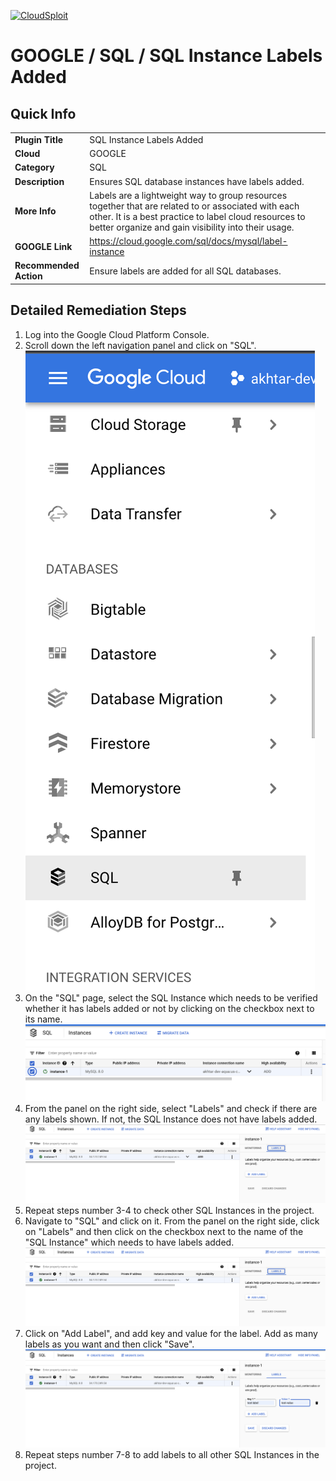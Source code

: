 [![CloudSploit](https://cloudsploit.com/img/logo-new-big-text-100.png "CloudSploit")](https://cloudsploit.com)

# GOOGLE / SQL / SQL Instance Labels Added

## Quick Info

| | |
|-|-|
| **Plugin Title** | SQL Instance Labels Added |
| **Cloud** | GOOGLE |
| **Category** | SQL |
| **Description** | Ensures SQL database instances have labels added. |
| **More Info** | Labels are a lightweight way to group resources together that are related to or associated with each other. It is a best practice to label cloud resources to better organize and gain visibility into their usage. |
| **GOOGLE Link** | https://cloud.google.com/sql/docs/mysql/label-instance |
| **Recommended Action** | Ensure labels are added for all SQL databases. |

## Detailed Remediation Steps
1. Log into the Google Cloud Platform Console.
2. Scroll down the left navigation panel and click on "SQL". </br> <img src="../../../resources/google/sql/sql-instance-labels-added/step2.png">
3. On the "SQL" page, select the SQL Instance which needs to be verified whether it has labels added or not by clicking on the checkbox next to its name.</br> <img src="../../../resources/google/sql/sql-instance-labels-added/step3.png"/>
4. From the panel on the right side, select "Labels" and check if there are any labels shown. If not, the SQL Instance does not have labels added.</br> <img src="../../../resources/google/sql/sql-instance-labels-added/step4.png"/>
5. Repeat steps number 3-4 to check other SQL Instances in the project.</br>
6. Navigate to "SQL" and click on it. From the panel on the right side, click on "Labels" and then click on the checkbox next to the name of the "SQL Instance" which needs to have labels added.</br> <img src="../../../resources/google/sql/sql-instance-labels-added/step4.png"/>
7. Click on "Add Label", and add key and value for the label. Add as many labels as you want and then click "Save".</br> <img src="../../../resources/google/sql/sql-instance-labels-added/step7.png"/>
8. Repeat steps number 7-8 to add labels to all other SQL Instances in the project.</br>
